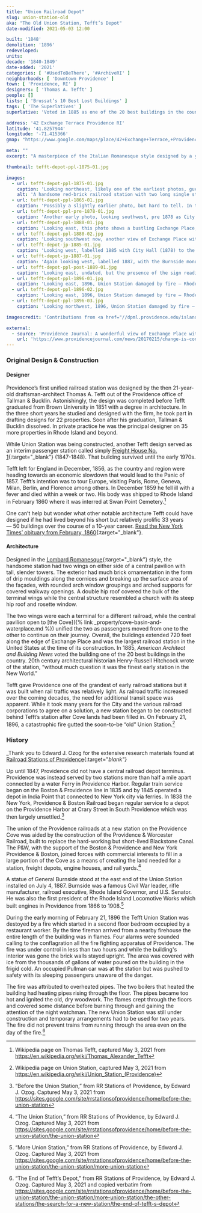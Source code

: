 ```yaml
---
title: "Union Railroad Depot"
slug: union-station-old
aka: "The Old Union Station, Tefft’s Depot"
date-modified: 2021-05-03 12:00

built: '1848'
demolition: '1896'
redeveloped:
units:
decade: '1840-1849'
date-added: '2021'
categories: [ '#UsedToBeThere', '#ArchiveRI' ]
neighborhoods: [ 'Downtown Providence' ]
town: [ 'Providence, RI' ]
designers: [ 'Thomas A. Tefft' ]
people: []
lists: [ 'Brussat’s 10 Best Lost Buildings' ]
tags: [ 'The Superlatives' ]
superlative: 'Voted in 1885 as one of the 20 best buildings in the country'

address: '42 Exchange Terrace Providence RI'
latitude: '41.8257944'
longitude: '-71.415366'
gmap: "https://www.google.com/maps/place/42+Exchange+Terrace,+Providence,+RI+02903/@41.8257944,-71.415366,17z/data=!3m1!4b1!4m5!3m4!1s0x89e4451146b0b5e9:0x7079e99be47c7876!8m2!3d41.8257944!4d-71.4131773"

meta: ""
excerpt: "A masterpiece of the Italian Romanesque style designed by a young newcomer who would later become an architecture star in his relatively short life"

thumbnail: tefft-depot-ppl-1875-01.jpg

images:
  - url: tefft-depot-ppl-1875-01.jpg
    caption: 'Looking northeast, likely one of the earliest photos, guessing 1875 — Rhode Island Photograph Collection, Providence Public Library'
    alt: 'A handsome red-brick railroad station with two long single story passenger terminal wings on either side of a central pavilion. Brick ornamentation was in the form of drip mouldings along the cornices and surrounding rounded arch window groupings and arched supports for covered walkway openings. A double hip roof covered the bulk of the terminal wings while the central structure resembled a church with a steep hip roof, rosette window and the peak, and two tall slender towers projecting from either side.'
  - url: tefft-depot-ppl-1865-01.jpg
    caption: 'Possibly a slightly earlier photo, but hard to tell. In the background notice North Main Street’s Cathedral of St. John Episcopal church as well as the rail depot buildings — Rhode Island Photograph Collection, Providence Public Library'
  - url: tefft-depot-ppl-pre-1878-01.jpg
    caption: 'Another early photo, looking southwest, pre 1878 as City Hall has not been built yet but not pre-1872 as Butler Exchange can be seen — Rhode Island Photograph Collection, Providence Public Library'
  - url: tefft-depot-ppl-1880-01.jpg
    caption: 'Looking east, this photo shows a bustling Exchange Place, with the train station on the far left and the prominant Butler Exchange building (1872) on the right. The back of the Soldiers and Sailors monument (1871) is center — Rhode Island Photograph Collection, Providence Public Library'
  - url: tefft-depot-ppl-1880-02.jpg
    caption: 'Looking southwest now, another view of Exchange Place with the train station in center. A small bit of the back of the Three Ones fire station is in the lower left — Rhode Island Photograph Collection, Providence Public Library'
  - url: tefft-depot-jp-1885-01.jpg
    caption: 'Looking west, labelled 1885 with City Hall (1878) to the left — from the John O. Pastore Photograph Album, Providence College Collection'
  - url: tefft-depot-jp-1887-01.jpg
    caption: 'Again looking west, labelled 1887, with the Burnside monument in place installed July 4th that same year — from the John O. Pastore Photograph Album, Providence College Collection'
  - url: tefft-depot-ppl-post-1889-01.jpg
    caption: 'Looking east, undated, but the presence of the sign reading “N.Y.P. & B. Baggage Room” for the New York Providence & Boston railroad indicates post 1889 as this was the name of the railroad which leased the Providence & Worcester in 1889 — Rhode Island Photograph Collection, Providence Public Library'
  - url: tefft-depot-ppl-1896-01.jpg
    caption: 'Looking east, 1896, Union Station damaged by fire — Rhode Island Photograph Collection, Providence Public Library'
  - url: tefft-depot-ppl-1896-02.jpg
    caption: 'Looking east, 1896, Union Station damaged by fire — Rhode Island Photograph Collection, Providence Public Library'
  - url: tefft-depot-ppl-1896-03.jpg
    caption: 'Looking northwest, 1896, Union Station damaged by fire — Rhode Island Photograph Collection, Providence Public Library'

imagescredit: 'Contributions from <a href="//dpml.providence.edu/islandora/object/islandora%3A14529" target="_blank">The John O. Pastore Photograph Album</a>, Providence College Collection; Rhode Island Photograph Collection (<a href="//provlibdigital.org/islandora/object/islandora%3A12686" target="_blank">photo 1,</a> <a href="//provlibdigital.org/islandora/object/islandora%3A12746" target="_blank">photo 2,</a> <a href="//provlibdigital.org/islandora/object/islandora%3A14471" target="_blank">photo 3,</a> <a href="//provlibdigital.org/islandora/object/islandora%3A10857" target="_blank">photo 4,</a> <a href="//provlibdigital.org/islandora/object/islandora%3A14924" target="_blank">photo 5,</a> <a href="//provlibdigital.org/islandora/object/islandora%3A10747" target="_blank">photo 6,</a> <a href="//provlibdigital.org/islandora/object/islandora%3A27030" target="_blank">fire 1,</a> <a href="//provlibdigital.org/islandora/object/islandora%3A14575" target="_blank">fire 2,</a> <a href="//provlibdigital.org/islandora/object/islandora%3A14829" target="_blank">fire 3</a>), Providence Public Library'

external:
  - source: 'Providence Journal: A wonderful view of Exchange Place with the Three Ones firehouse in the foreground'
    url: 'https://www.providencejournal.com/news/20170215/change-is-constant-in-kennedy-plazas-history'
---
```


### Original Design & Construction

#### Designer

Providence’s first unified railroad station was designed by the then 21-year-old draftsman-architect Thomas A. Tefft out of the Providence office of Tallman & Bucklin. Astonishingly, the design was completed before Tefft graduated from Brown University in 1851 with a degree in architecture. In the three short years he studied and designed with the firm, he took part in drafting designs for 22 properties. Soon after his graduation, Tallman & Bucklin dissolved. In private practice he was the principal designer on 35 more properties in Rhode Island and beyond.

While Union Station was being constructed, another Tefft design served as an interim passenger station called simply [Freight House No. 1](//www.loc.gov/pictures/collection/hh/item/ri0345/){:target="_blank"} (1847-1848). That building survived until the early 1970s.

Tefft left for England in December, 1856, as the country and region were heading towards an economic slowdown that would lead to the Panic of 1857. Tefft’s intention was to tour Europe, visiting Paris, Rome, Geneva, Milan, Berlin, and Florence among others. In December 1859 he fell ill with a fever and died within a week or two. His body was shipped to Rhode Island in February 1860 where it was interred at Swan Point Cemetery.[^1]

[^1]: Wikipedia page on Thomas Tefft, captured May 3, 2021 from https://en.wikipedia.org/wiki/Thomas_Alexander_Tefft

One can’t help but wonder what other notable architecture Tefft could have designed if he had lived beyond his short but relatively prolific 33 years — 50 buildings over the course of a 10-year career. [Read the New York Times’ obituary from February, 1860](//www.nytimes.com/1860/02/25/archives/death-of-thomas-a-tefft-esq.html){:target="_blank"}.

#### Architecture

Designed in the [Lombard Romanesque](//en.wikipedia.org/wiki/First_Romanesque){:target="_blank"} style, the handsome station had two wings on either side of a central pavilion with tall, slender towers. The exterior had much brick ornamentation in the form of drip mouldings along the cornices and breaking up the surface area of the façades, with rounded arch window groupings and arched supports for covered walkway openings. A double hip roof covered the bulk of the terminal wings while the central structure resembled a church with its steep hip roof and rosette window.

The two wings were each a terminal for a different railroad, while the central pavilion open to [the Cove]({% link _property/cove-basin-and-waterplace.md %}) unified the two as passengers moved from one to the other to continue on their journey. Overall, the buildings extended 720 feet along the edge of Exchange Place and was the largest railroad station in the United States at the time of its construction. In 1885, _American Architect and Building News_ voted the building one of the 20 best buildings in the country. 20th century architectural historian Henry-Russell Hitchcock wrote of the station, “without much question it was the finest early station in the New World.”

Tefft gave Providence one of the grandest of early railroad stations but it was built when rail traffic was relatively light. As railroad traffic increased over the coming decades, the need for additional transit space was apparent. While it took many years for the City and the various railroad corporations to agree on a solution, a new station began to be constructed behind Tefft’s station after Cove lands had been filled in. On February 21, 1896, a catastrophic fire gutted the soon-to-be “old” Union Station.[^2]

[^2]: Wikipedia page on Union Station, captured May 3, 2021 from https://en.wikipedia.org/wiki/Union_Station_(Providence)


### History

_Thank you to Edward J. Ozog for the extensive research materials found at [Railroad Stations of Providence](//sites.google.com/site/rrstationsofprovidence){:target="_blank"}_

Up until 1847, Providence did not have a central railroad depot terminus. Providence was instead served by two stations more than half a mile apart connected by a water Ferry in Providence Harbor. Regular train service began on the Boston & Providence line in 1835 and by 1845 operated a depot in India Point that connected to New York city via ferries. In 1838 the New York, Providence & Boston Railroad began regular service to a depot on the Providence Harbor at Crary Street in South Providence which was then largely unsettled.[^3]

[^3]: “Before the Union Station,” from RR Stations of Providence, by Edward J. Ozog. Captured May 3, 2021 from https://sites.google.com/site/rrstationsofprovidence/home/before-the-union-station

The union of the Providence railroads at a new station on the Providence Cove was aided by the construction of the Providence & Worcester Railroad, built to replace the hard-working but short-lived Blackstone Canal. The P&W, with the support of the Boston & Providence and New York Providence & Boston, joined forces with commercial interests to fill in a large portion of the Cove as a means of creating the land needed for a station, freight depots, engine houses, and rail yards.[^4]

[^4]: “The Union Station,” from RR Stations of Providence, by Edward J. Ozog. Captured May 3, 2021 from https://sites.google.com/site/rrstationsofprovidence/home/before-the-union-station/the-union-station

A statue of General Burnside stood at the east end of the Union Station installed on July 4, 1887.  Burnside was a famous Civil War leader, rifle manufacturer, railroad executive, Rhode Island Governor, and U.S. Senator. He was also the first president of the Rhode Island Locomotive Works which built engines in Providence from 1866 to 1908.[^5]

[^5]: “More Union Station,” from RR Stations of Providence, by Edward J. Ozog. Captured May 3, 2021 from https://sites.google.com/site/rrstationsofprovidence/home/before-the-union-station/the-union-station/more-union-station

During the early morning of February 21, 1896 the Tefft Union Station was destoyed by a fire which started in a second floor bedroom occupied by a restaurant worker. By the time fireman arrived from a nearby firehouse the entire length of the building was in flames. Four alarms were sounded calling to the conflagration all the fire fighting apparatus of Providence. The fire was under control in less than two hours and while the building's interior was gone the brick walls stayed upright. The area was covered with ice from the thousands of gallons of water poured on the building in the frigid cold. An occupied Pullman car was at the station but was pushed to safety with its sleeping passengers unaware of the danger.

The fire was attributed to overheated pipes. The two boilers that heated the building had heating pipes rising through the floor. The pipes became too hot and ignited the old, dry woodwork. The flames crept through the floors and covered some distance before burning through and gaining the attention of the night watchman. The new Union Station was still under construction and temporary arrangements had to be used for two years. The fire did not prevent trains from running through the area even on the day of the fire.[^6]

[^6]: “The End of Tefft’s Depot,” from RR Stations of Providence, by Edward J. Ozog. Captured May 3, 2021 and copied verbatim from https://sites.google.com/site/rrstationsofprovidence/home/before-the-union-station/the-union-station/more-union-station/the-other-stations/the-search-for-a-new-station/the-end-of-tefft-s-depot
